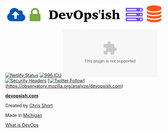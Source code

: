 ![DevOps'ish](static/img/DevOpsish-Wide.png)

[![Netlify Status](https://api.netlify.com/api/v1/badges/18041430-d7ea-497d-b4d7-3b212d12502a/deploy-status)](https://app.netlify.com/sites/devopsish/deploys)
[![996.ICU](https://img.shields.io/badge/link-996.icu-red.svg)](https://996.icu)
[![Mozilla HTTP Observatory Grade](https://img.shields.io/mozilla-observatory/grade/devopsish.com?publish)](https://observatory.mozilla.org/analyze/devopsish.com)
[![Security Headers](https://img.shields.io/security-headers?url=https%3A%2F%2Fdevopsish.com)](https://securityheaders.com/?q=https%3A%2F%2Fdevopsish.com&followRedirects=on)
[[![Twitter Follow](https://img.shields.io/twitter/follow/ChrisShort?style=social)](https://twitter.com/ChrisShort)](https://observatory.mozilla.org/analyze/devopsish.com)

[**devopsish.com**](https://devopsish.com)

Created by [Chris Short](https://chrisshort.net/)

Made in [Michigan](https://www.michigan.org/)

[What is DevOps](https://devopsish.com/what-is-devops/)
